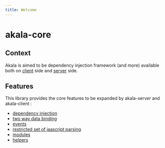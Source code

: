 ```yaml
---
title: Welcome
---
```

# akala-core

## Context

Akala is aimed to be dependency injection framework (and more) available both on [client](../client) side and [server](../server) side.

## Features

This library provides the core features to be expanded by akala-server and akala-client :

- [dependency injection](dependency-injection)
- [two way data binding](bindings)
- [events](events)
- [restricted set of jaascript parsing](parsing)
- [modules](modules)
- [helpers](helpers)
